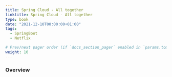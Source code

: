 ```yaml
---
title: Spring Cloud - All together
linktitle: Spring Cloud - All together
type: book
date: "2021-12-10T00:00:00+01:00"
tags:
  - SpringBoot
  - Netflix

# Prev/next pager order (if `docs_section_pager` enabled in `params.toml`)
weight: 10
---
```


<!--more-->

### Overview
